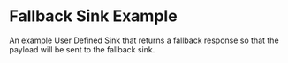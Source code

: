 # Fallback Sink Example

An example User Defined Sink that returns a fallback response so that the payload will be sent to the fallback sink.